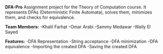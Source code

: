 **DFA-Pro**
Assignment project for the Theory of Computation course. It represents DFAs (Deterministic Finite Automata), solves them, minimizes them, and checks for equivalence.

**Team Members:**
-Khalil Farhat
-Omar Arabi
-Sammy Medawar
-Wally El Sayed

**Features:**
-DFA Representation
-String acceptance
-DFA minimization
-DFA equivalence
-Importing the created DFA
-Saving the created DFA
